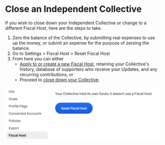 # Close an Independent Collective

If you wish to close down your Independent Collective or change to a different Fiscal Host, here are the steps to take.

1. Zero the balance of the Collective, by submitting real expenses to use up the money, or submit an expense for the purpose of zeroing the balance.
2. Go to Settings > Fiscal Host > Reset Fiscal Host
3. From here you can either
   * [Apply to or create a new Fiscal Host](../collectives/add-fiscal-host.md), retaining your Collective's history, database of supporters who receive your Updates, and any recurring contributions, or 
   * Proceed to [close down your Collective](../collectives/collective-settings/closing-a-collective.md).

![](../.gitbook/assets/screen-shot-2021-09-30-at-5.11.55-pm.png)


